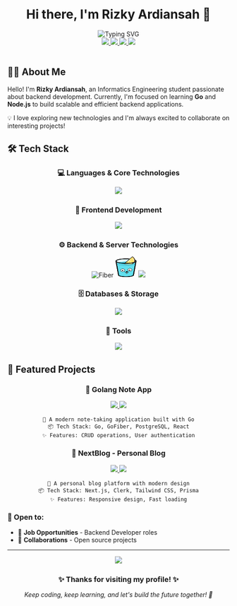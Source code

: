 <div align="center">
  <h1>Hi there, I'm Rizky Ardiansah 👋</h1>
</div>

<div align="center">
  <img src="https://readme-typing-svg.herokuapp.com?font=Fira+Code&size=22&duration=3000&pause=1000&color=38BDAE&center=true&vCenter=true&width=600&lines=Backend+Developer+%F0%9F%9A%80;Informatics+Student+%F0%9F%93%9A;Always+Learning+%26+Growing+%F0%9F%8C%B1" alt="Typing SVG" />
</div>

<div align="center">
  <a href="https://rizkyardiansah-blog.vercel.app/" target="_blank">
    <img src="https://img.shields.io/badge/🌐_Website-4285F4?style=for-the-badge&logoColor=white"/>
  </a>
  <a href="https://www.linkedin.com/in/rizkyardiansah/" target="_blank">
    <img src="https://img.shields.io/badge/LinkedIn-0A66C2?style=for-the-badge&logo=linkedin&logoColor=white"/>
  </a>
  <a href="mailto:rizkyardiansah.dev@gmail.com">
    <img src="https://img.shields.io/badge/Email-EA4335?style=for-the-badge&logo=gmail&logoColor=white"/>
  </a>
  <a href="https://github.com/rizkyardiansah" target="_blank">
    <img src="https://img.shields.io/badge/GitHub-181717?style=for-the-badge&logo=github&logoColor=white"/>
  </a>
</div>

<br/>

## 🧑‍💻 About Me

Hello! I'm **Rizky Ardiansah**, an Informatics Engineering student passionate about backend development. Currently, I'm focused on learning **Go** and **Node.js** to build scalable and efficient backend applications.

💡 I love exploring new technologies and I'm always excited to collaborate on interesting projects!

## 🛠️ Tech Stack

<div align="center">

### 💻 Languages & Core Technologies

<p>
  <img src="https://skillicons.dev/icons?i=go,js,html,css,typescript" />
</p>

### 🎨 Frontend Development

<p>
  <img src="https://skillicons.dev/icons?i=react,nextjs,tailwind" />
</p>

### ⚙️ Backend & Server Technologies

<p>
  <img src="https://raw.githubusercontent.com/gofiber/docs/master/static/img/logo.svg" alt="Fiber" width="48" height="48"/>
  <img src="https://raw.githubusercontent.com/gin-gonic/logo/master/color.png" alt="Gin" width="48" height="48"/>
  <img src="https://skillicons.dev/icons?i=nodejs,express,docker" />
</p>

### 🗄️ Databases & Storage

<p>
  <img src="https://skillicons.dev/icons?i=mongodb,postgresql,prisma" />
</p>

### 🔧 Tools

<p>
  <img src="https://skillicons.dev/icons?i=git,github,vscode,postman" />
</p>

</div>

## 🚀 Featured Projects

<div align="center">

### 🌟 Golang Note App

<p>
  <a href="https://go-noteapp.netlify.app/" target="_blank">
    <img src="https://img.shields.io/badge/🔗_Live_Demo-00ADD8?style=for-the-badge&logoColor=white"/>
  </a>
  <a href="https://github.com/rizky-ardiansah/go-fiber-gorm-jwt" target="_blank">
    <img src="https://img.shields.io/badge/📁_Source_Code-181717?style=for-the-badge&logo=github&logoColor=white"/>
  </a>
</p>

```
🎯 A modern note-taking application built with Go
📦 Tech Stack: Go, GoFiber, PostgreSQL, React
✨ Features: CRUD operations, User authentication
```

### 📝 NextBlog - Personal Blog

<p>
  <a href="https://rizkyardiansah-blog.vercel.app/" target="_blank">
    <img src="https://img.shields.io/badge/🔗_Live_Demo-000000?style=for-the-badge&logoColor=white"/>
  </a>
  <a href="https://github.com/rizky-ardiansah/next-clerk" target="_blank">
    <img src="https://img.shields.io/badge/📁_Source_Code-181717?style=for-the-badge&logo=github&logoColor=white"/>
  </a>
</p>

```
🎯 A personal blog platform with modern design
📦 Tech Stack: Next.js, Clerk, Tailwind CSS, Prisma
✨ Features: Responsive design, Fast loading
```

</div>

### 🌟 Open to:

- 💼 **Job Opportunities** - Backend Developer roles
- 🤝 **Collaborations** - Open source projects

</div>

---

<div align="center">
  <img src="https://capsule-render.vercel.app/api?type=waving&color=gradient&customColorList=12&height=120&section=footer"/>
  
  <h3>✨ Thanks for visiting my profile! ✨</h3>
  <p><em>Keep coding, keep learning, and let's build the future together! 🚀</em></p>
